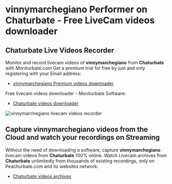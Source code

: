 # vinnymarchegiano Performer on Chaturbate - Free LiveCam videos downloader

## Chaturbate Live Videos Recorder

Monitor and record livecam videos of **vinnymarchegiano** from **Chaturbate** with Moniturbate.com
Get a premium trial for free by just and only registering with your Email address:
* [vinnymarchegiano Premium videos downloader](https://moniturbate.com/request-demo-licence-key.html)

Free livecam videos downloader - Moniturbate Software:
* [Chaturbate videos downloader](https://moniturbate.com/moniturbate-download-software.html)

![vinnymarchegiano livecam videos recorder](https://peachurnet.com/templates/moniturbate-software.png)


## Capture vinnymarchegiano videos from the Cloud and watch your recordings on Streaming

Without the need of downloading a software, capture **vinnymarchegiano** livecam videos from **Chaturbate** 100% online.
Watch Livecam archives from **Chaturbate** unlimitedly from thousands of existing recordings, only on Peachurbate.com and its websites network:
* [Chaturbate videos archives](https://peachurnet.com/)